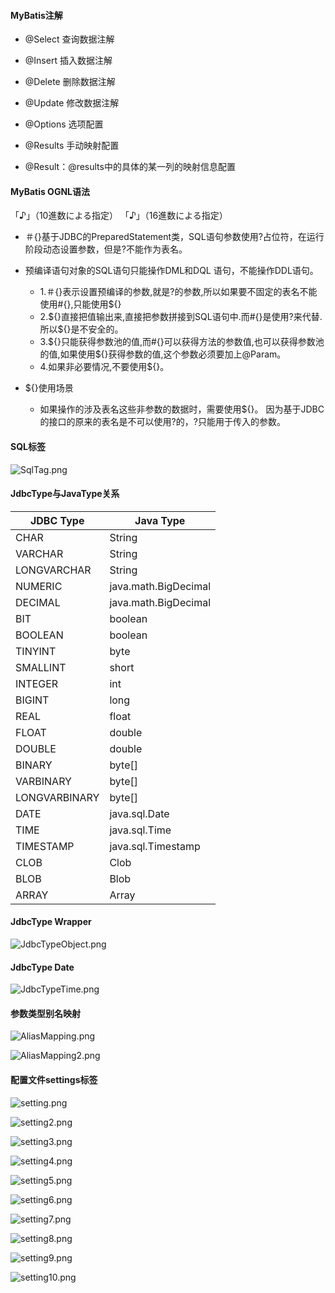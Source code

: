 #### MyBatis注解

* @Select 查询数据注解

* @Insert 插入数据注解

* @Delete 删除数据注解

* @Update 修改数据注解

* @Options 选项配置

* @Results 手动映射配置

* @Result：@results中的具体的某一列的映射信息配置

#### MyBatis OGNL语法

「&#9834;」（10進数による指定）
「&#x266A;」（16進数による指定）

* &#xFF03;{}基于JDBC的PreparedStatement类，SQL语句参数使用?占位符，在运行阶段动态设置参数，但是?不能作为表名。
* 预编译语句对象的SQL语句只能操作DML和DQL 语句，不能操作DDL语句。
  
    * 1.&#xFF03;{}表示设置预编译的参数,就是?的参数,所以如果要不固定的表名不能使用#{},只能使用${}
    * 2.${}直接把值输出来,直接把参数拼接到SQL语句中.而#{}是使用?来代替. 所以${}是不安全的。
    * 3.${}只能获得参数池的值,而#{}可以获得方法的参数值,也可以获得参数池的值,如果使用${}获得参数的值,这个参数必须要加上@Param。
    * 4.如果非必要情况,不要使用${}。

* ${}使用场景
    * 如果操作的涉及表名这些非参数的数据时，需要使用${}。
      因为基于JDBC的接口的原来的表名是不可以使用?的，?只能用于传入的参数。


#### SQL标签

![SqlTag.png](SqlTag.png)

#### JdbcType与JavaType关系

|JDBC Type|Java Type|
|--|--|
CHAR|String  
VARCHAR|String  
LONGVARCHAR|String  
NUMERIC|java.math.BigDecimal  
DECIMAL|java.math.BigDecimal  
BIT| boolean  
BOOLEAN|boolean  
TINYINT|byte  
SMALLINT| short  
INTEGER|int  
BIGINT| long  
REAL|float  
FLOAT|  double  
DOUBLE| double  
BINARY| byte[]  
VARBINARY|byte[]  
LONGVARBINARY|byte[]  
DATE|java.sql.Date  
TIME|java.sql.Time  
TIMESTAMP|java.sql.Timestamp  
CLOB|Clob  
BLOB|Blob  
ARRAY|Array

#### JdbcType Wrapper

![JdbcTypeObject.png](images/JdbcTypeObject.png)

#### JdbcType Date

![JdbcTypeTime.png](images/JdbcTypeTime.png)

#### 参数类型别名映射

![AliasMapping.png](images/AliasMapping.png)

![AliasMapping2.png](images/AliasMapping2.png)

#### 配置文件settings标签

![setting.png](images/setting.png)

![setting2.png](images/setting2.png)

![setting3.png](images/setting3.png)

![setting4.png](images/setting4.png)

![setting5.png](images/setting5.png)

![setting6.png](images/setting6.png)

![setting7.png](images/setting7.png)

![setting8.png](images/setting8.png)

![setting9.png](images/setting9.png)

![setting10.png](images/setting10.png)